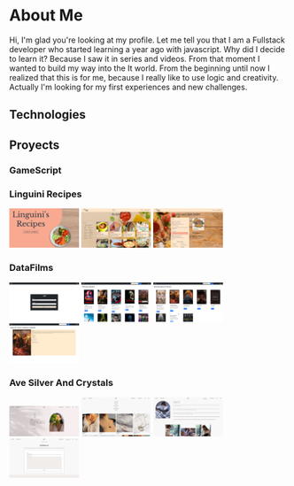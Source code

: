 # About Me

Hi, I'm glad you're looking at my profile. Let me tell you that I am a Fullstack developer who started learning a year ago with javascript. Why did I decide to learn it? Because I saw it in series and videos. From that moment I wanted to build my way into the It world. From the beginning until now I realized that this is for me, because I really like to use logic and creativity.
Actually I'm looking for my first experiences and new challenges.

## Technologies

## Proyects

### GameScript

### Linguini Recipes

<img width=25% src='./images/projects/pi/pi-landing.png' alt='Project Landing section screenshot'/>

<img width=25% src='./images/projects/pi/pi-home.png' alt='Project Home section screenshot'/>

<img width=25% src='./images/projects/pi/pi-create.png' alt='Project Create section screenshot'/>

### DataFilms

<img width=25% src='./images/projects/datafilms/datafilms-landing.png' alt='Project Landing section Screenshot'/>

<img width=25% src='./images/projects/datafilms/datafilms-home.png' alt='Project Home section Screenshot'/>

<img width=25% src='./images/projects/datafilms/datafilms-search.png' alt='Project Search section Screenshot'/>

<img width=25% src='./images/projects/datafilms/datafilms-detail.png' alt='Project Detail section Screenshot'/>

### Ave Silver And Crystals

<img width=25% src='./images/projects/ave/ave-header.png' alt='Project Home section Screenshot'/>

<img width=25% src='./images/projects/ave/ave-piezas.png' alt='Project Products section Screenshot'/>

<img width=25% src='./images/projects/ave/abe-about.png' alt='Project About section Screenshot'/>

<img width=25% src='./images/projects/ave/ave-contact.png' alt='Project Contact section Screenshot'/>